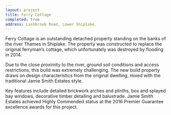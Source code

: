 ```yaml
---
layout: project
title: Ferry Cottage
completed: true
address: Lashbrook Road, Lower Shiplake.
---
```


<p>Ferry Cottage is an outstanding detached property standing on the banks of the river Thames in Shiplake. The property was constructed to replace the original ferryman’s cottage, which unfortunately was destroyed by flooding in 2014.</p>
<p>Due to the close proximity to the river, ground soil conditions and access restrictions, this build was extremely challenging. The new build property draws on design characteristics from the original dwelling, mixed with the traditional Jamie Smith Estates style.</p>
<p>Key features include detailed brickwork arches and plinths, box and splayed bay windows, decorative timber detailing and balustrade. Jamie Smith Estates achieved Highly Commended status at the 2016 Premier Guarantee excellence awards for this project.</p>
